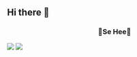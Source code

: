 ## Hi there 👋


<h3 align="center"><b> 🍓Se Hee🍓 </b></h3>
<div align="center">

</div>

<img src="https://img.shields.io/badge/Android-3DDC84?style=flat&logo=Android&logoColor=white"/>
<img src="https://img.shields.io/badge/Visual Studio-#5C2D91?style=flat&logo=Visual Studio&logoColor=white"/>
<!--
**hansehee0624-ux/hansehee0624-ux** is a ✨ _special_ ✨ repository because its `README.md` (this file) appears on your GitHub profile.

Here are some ideas to get you started:

- 🔭 I’m currently working on ...
- 🌱 I’m currently learning ...
- 👯 I’m looking to collaborate on ...
- 🤔 I’m looking for help with ...
- 💬 Ask me about ...
- 📫 How to reach me: ...
- 😄 Pronouns: ...
- ⚡ Fun fact: ...
-->
